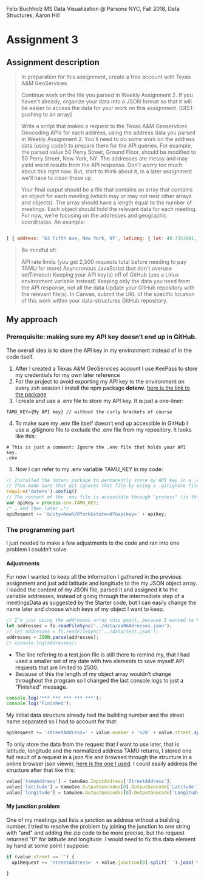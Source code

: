 Felix Buchholz
MS Data Visualization @ Parsons NYC, Fall 2018, Data Structures, Aaron Hill

# Assignment 3

## Assignment description

> In preparation for this assignment, create a free account with Texas A&M GeoServices.
>
> Continue work on the file you parsed in Weekly Assignment 2. If you haven't already, organize your data into a JSON format so that it will be easier to access the data for your work on this assignment.
> [GIST: pushing to an array]
>
> Write a script that makes a request to the Texas A&M Geoservices Geocoding APIs for each address, using the address data you parsed in Weekly Assignment 2. You'll need to do some work on the address data (using code!) to prepare them for the API queries. For example, the parsed value 50 Perry Street, Ground Floor, should be modified to 50 Perry Street, New York, NY. The addresses are messy and may yield weird results from the API response. Don't worry too much about this right now. But, start to think about it; in a later assignment we'll have to clean these up.
>
> Your final output should be a file that contains an array that contains an object for each meeting (which may or may not nest other arrays and objects). The array should have a length equal to the number of meetings. Each object should hold the relevant data for each meeting. For now, we're focusing on the addresses and geographic coordinates. An example:
>
``` javascript

[ { address: '63 Fifth Ave, New York, NY', latLong: { lat: 40.7353041, lng: -73.99413539999999 } }, { address: '16 E 16th St, New York, NY', latLong: { lat: 40.736765, lng: -73.9919024 } }, { address: '2 W 13th St, New York, NY', latLong: { lat: 40.7353297, lng: -73.99447889999999 } } ]
```
>
> Be mindful of:
>
> API rate limits (you get 2,500 requests total before needing to pay TAMU for more)
> Asyncronous JavaScript (but don't overuse setTimeout)
> Keeping your API key(s) off of GitHub (use a Linux environment variable instead)
> Keeping only the data you need from the API response, not all the data
> Update your GitHub repository with the relevant file(s). In Canvas, submit the URL of the specific location of this work within your data-structures GitHub repository.

## My approach

### Prerequisite: making sure my API key doesn’t end up in GitHub.

The overall idea is to store the API key in my environment instead of in the code itself.

1. After I created a Texas A&M GeoServices account I use KeePass to store my credentials for my own later reference
2. For the project to avoid exporting my API key to the environment on every zsh session I install the npm package **dotenv**. [here is the link to the package](https://www.npmjs.com/package/dotenv)
3. I create and use a .env file to store my API key. It is just a one-liner:
```
TAMU_KEY={My API key} // without the curly brackets of course
```
4. To make sure my .env file itself doesn’t end up accessible in GitHub I use a .gitignore file to exclude the .env file from my repository. It looks like this:
```
# This is just a comment: Ignore the .env file that holds your API key.
.env
```
5. Now I can refer to my .env variable TAMU_KEY in my code:
``` javascript
// Installed the dotenv package to permanently store my API key in a .env file.
// Then made sure that git ignores that file by using a .gitignore file
require('dotenv').config()
// The content of the .env file is accessible through "process" (is this an object?)
var apiKey = process.env.TAMU_KEY;
/* … and then later …*/
apiRequest += '&city=New%20York&state=NY&apikey=' + apiKey;
```
### The programming part

I just needed to make a few adjustments to the code and ran into one problem I couldn’t solve.

#### Adjustments

For now I wanted to keep all the information I gathered in the previous assignment and just add latitude and longitude to the my JSON object array. I loaded the content of my JSON file, parsed it and assigned it to the variable addresses, instead of going through the intermediate step of a meetingsData as suggested by the Starter code, but I can easily change the name later and choose which keys of my object I want to keep.

``` javascript
// I’m just using the addresses array this point, because I wanted to keep the data I grabbed from the parsing my text file and add the tamuGeo data to that.
let addresses = fs.readFileSync('../data/aa06Adresses.json');
// let addresses = fs.readFileSync('../data/test.json');
addresses = JSON.parse(addresses);
// console.log(addresses);
```

- The line refering to a test.json file is still there to remind my, that I had used a smaller set of my date with two elements to save myself API requests that are limited to 2500.
- Because of this the length of my object array wouldn’t change throughout the program so I changed the last console.logs to just a "Finished" message.

```javascript
console.log('*** *** *** *** ***');
console.log('Finished');
```

My initial data structure already had the building number and the street name separated so I had to account for that:

``` javascript
apiRequest += 'streetAddress=' + value.number + '%20' + value.street.split(' ').join('%20');
```

To only store the data from the request that I want to use later, that is latitude, longitude and the normalized address TAMU returns, I stored one full result of a request in a json file and browsed through the structure in a online browser json viewer, [here is the one I used](http://jsonviewer.stack.hu/). I could easily address the structure after that like this:

``` javascript
value['tamuAddress'] = tamuGeo.InputAddress['StreetAddress'];
value['latitude'] = tamuGeo.OutputGeocodes[0].OutputGeocode['Latitude'];
value['longitude'] = tamuGeo.OutputGeocodes[0].OutputGeocode['Longitude'];
```

#### My junction problem

One of my meetings just lists a junction as address without a building number. I tried to resolve the problem by joining the junction to one string with "and" and adding the zip code to be more precise, but the request returned "0" for latitude and longitude. I would need to fix this data element by hand at some point I suppose:

``` javascript
if (value.street == '') {
  apiRequest += 'streetAddress=' + value.junction[0].split(' ').join('%20') + '%20and%20' + value.junction[1].split(' ').join('%20') + '&zip=' + value.zip;

}
```
